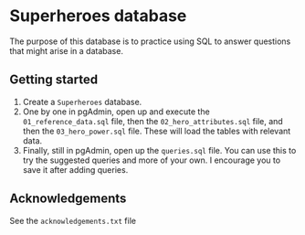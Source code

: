 # Superheroes database

The purpose of this database is to practice using SQL to answer questions that might arise in a database.

## Getting started

1. Create a `Superheroes` database.
2. One by one in pgAdmin, open up and execute the `01_reference_data.sql` file, then the `02_hero_attributes.sql` file, and then the `03_hero_power.sql` file. These will load the tables with relevant data.
3. Finally, still in pgAdmin, open up the `queries.sql` file. You can use this to try the suggested queries and more of your own. I encourage you to save it after adding queries.

## Acknowledgements
See the `acknowledgements.txt` file

